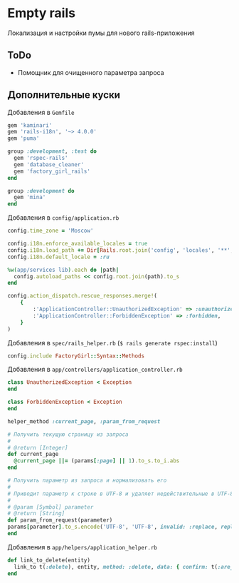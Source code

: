 Empty rails
===========

Локализация и настройки пумы для нового rails-приложения

ToDo
----

 * Помощник для очищенного параметра запроса

Дополнительные куски
--------------------

Добавления в `Gemfile`

```ruby
gem 'kaminari'
gem 'rails-i18n', '~> 4.0.0'
gem 'puma'

group :development, :test do
  gem 'rspec-rails'
  gem 'database_cleaner'
  gem 'factory_girl_rails'
end

group :development do
  gem 'mina'
end
```

Добавления в `config/application.rb`

```ruby
config.time_zone = 'Moscow'

config.i18n.enforce_available_locales = true
config.i18n.load_path += Dir[Rails.root.join('config', 'locales', '**', '*.{rb,yml}')]
config.i18n.default_locale = :ru

%w(app/services lib).each do |path|
  config.autoload_paths << config.root.join(path).to_s
end

config.action_dispatch.rescue_responses.merge!(
    {
        :'ApplicationController::UnauthorizedException' => :unauthorized,
        :'ApplicationController::ForbiddenException' => :forbidden,
    }
)
```

Добавления в `spec/rails_helper.rb` (`$ rails generate rspec:install`)

```ruby
config.include FactoryGirl::Syntax::Methods
```

Добавления в `app/controllers/application_controller.rb`

```ruby
class UnauthorizedException < Exception
end

class ForbiddenException < Exception
end

helper_method :current_page, :param_from_request

# Получить текущую страницу из запроса
#
# @return [Integer]
def current_page
  @current_page ||= (params[:page] || 1).to_s.to_i.abs
end

# Получить параметр из запроса и нормализовать его
#
# Приводит параметр к строке в UTF-8 и удаляет недействительные в UTF-8 символы
#
# @param [Symbol] parameter
# @return [String]
def param_from_request(parameter)
params[parameter].to_s.encode('UTF-8', 'UTF-8', invalid: :replace, replace: '')
end
```

Добавления в `app/helpers/application_helper.rb`

```ruby
def link_to_delete(entity)
  link_to t(:delete), entity, method: :delete, data: { confirm: t(:are_you_sure) }
end
```

